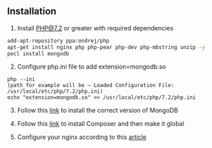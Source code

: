 ## Installation

1. Install PHP@7.2 or greater with required dependencies
```bash
add-apt-repository ppa:ondrej/php
apt-get install nginx php php-pear php-dev php-mbstring unzip -y
pecl install mongodb

```

2. Configure php.ini file to add extension=mongodb.so
```
php --ini
(path for example will be – Loaded Configuration File: /usr/local/etc/php/7.2/php.ini)
echo "extension=mongodb.so" >> /usr/local/etc/php/7.2/php.ini

```

3. Follow this [link](https://docs.mongodb.com/manual/tutorial/install-mongodb-on-ubuntu/) to install the correct version of MongoDB

4. Follow this [link](https://getcomposer.org/download/) to install Composer and then make it global

5. Configure your nginx according to this [article](https://ifmo.su/devops-basics)
